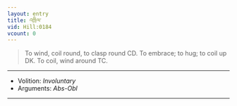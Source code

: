 ```yaml
---
layout: entry
title: འཁྲིལ་
vid: Hill:0184
vcount: 0
---
```

> To wind, coil round, to clasp round CD\. To embrace; to hug; to coil up DK\. To coil, wind around TC\.

---
* Volition: _Involuntary_
* Arguments: _Abs-Obl_

---


